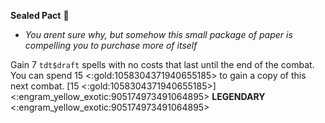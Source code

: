  **Sealed Pact** 🧪
- *You arent sure why, but somehow this small package of paper is compelling you to purchase more of itself*

Gain 7 `tdt$draft` spells with no costs that last until the end of the combat. You can spend 15 <:gold:1058304371940655185> to gain a copy of this next combat. [15 <:gold:1058304371940655185>]
<:engram_yellow_exotic:905174973491064895> __LEGENDARY__ <:engram_yellow_exotic:905174973491064895>
